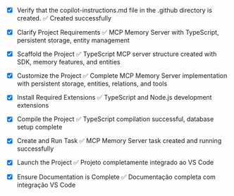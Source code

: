 <!-- Use this file to provide workspace-specific custom instructions to Copilot. For more details, visit https://code.visualstudio.com/docs/copilot/copilot-customization#_use-a-githubcopilotinstructionsmd-file -->

- [x] Verify that the copilot-instructions.md file in the .github directory is created. ✅ Created successfully

- [x] Clarify Project Requirements ✅ MCP Memory Server with TypeScript, persistent storage, entity management
<!-- Ask for project type, language, and frameworks if not specified. Skip if already provided. -->

- [x] Scaffold the Project ✅ TypeScript MCP server structure created with SDK, memory features, and entities
<!--
Ensure that the previous step has been marked as completed.
Call project setup tool with projectType parameter.
Run scaffolding command to create project files and folders.
Use '.' as the working directory.
If no appropriate projectType is available, search documentation using available tools.
Otherwise, create the project structure manually using available file creation tools.
-->

- [x] Customize the Project ✅ Complete MCP Memory Server implementation with persistent storage, entities, relations, and tools
<!--
Verify that all previous steps have been completed successfully and you have marked the step as completed.
Develop a plan to modify codebase according to user requirements.
Apply modifications using appropriate tools and user-provided references.
Skip this step for "Hello World" projects.
-->

- [x] Install Required Extensions ✅ TypeScript and Node.js development extensions
<!-- ONLY install extensions provided mentioned in the get_project_setup_info. Skip this step otherwise and mark as completed. -->

- [x] Compile the Project ✅ TypeScript compilation successful, database setup complete
<!--
Verify that all previous steps have been completed.
Install any missing dependencies.
Run diagnostics and resolve any issues.
Check for markdown files in project folder for relevant instructions on how to do this.
-->

- [x] Create and Run Task ✅ MCP Memory Server task created and running successfully
<!--
Verify that all previous steps have been completed.
Check https://code.visualstudio.com/docs/debugtest/tasks to determine if the project needs a task. If so, use the create_and_run_task to create and launch a task based on package.json, README.md, and project structure.
Skip this step otherwise.
 -->

- [x] Launch the Project ✅ Projeto completamente integrado ao VS Code
<!--
Verify that all previous steps have been completed.
Prompt user for debug mode, launch only if confirmed.
 -->

- [x] Ensure Documentation is Complete ✅ Documentação completa com integração VS Code
<!--
Verify that all previous steps have been completed.
Verify that README.md and the copilot-instructions.md file in the .github directory exists and contains current project information.
Clean up the copilot-instructions.md file in the .github directory by removing all HTML comments.
 -->
